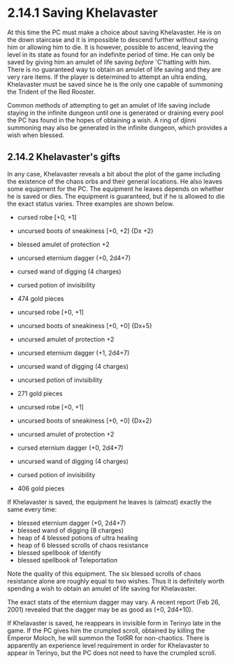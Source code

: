 # 2.14.1 Saving Khelavaster

At this time the PC must make a choice about saving Khelavaster. He is on the down 
staircase and it is impossible to descend further without saving him or allowing him to 
die. It is however, possible to ascend, leaving the level in its state as found for an 
indefinite period of time. He can only be saved by giving him an amulet of life saving 
*before* 'C'hatting with him. There is no guaranteed way to obtain an amulet of life saving 
and they are very rare items. If the player is determined to attempt an ultra ending, 
Khelavaster must be saved since he is the only one capable of summoning the Trident of the 
Red Rooster.

Common methods of attempting to get an amulet of life saving include staying in the 
infinite dungeon until one is generated or draining every pool the PC has found in the 
hopes of obtaining a wish. A ring of djinni summoning may also be generated in the infinite 
dungeon, which provides a wish when blessed.


## 2.14.2 Khelavaster's gifts

In any case, Khelavaster reveals a bit about the plot of the game including the existence 
of the chaos orbs and their general locations. He also leaves some equipment for the PC. 
The equipment he leaves depends on whether he is saved or dies. The equipment is 
guaranteed, but if he is allowed to die the exact status varies. Three examples are shown 
below.

* cursed robe [+0, +1]
* uncursed boots of sneakiness [+0, +2] {Dx +2}
* blessed amulet of protection +2
* uncursed eternium dagger (+0, 2d4+7)
* cursed wand of digging (4 charges)
* cursed potion of invisibility
* 474 gold pieces
 
* uncursed robe [+0, +1]
* uncursed boots of sneakiness [+0, +0] {Dx+5}
* uncursed amulet of protection +2
* uncursed eternium dagger (+1, 2d4+7)
* uncursed wand of digging (4 charges)
* uncursed potion of invisibility
* 271 gold pieces
 
* uncursed robe [+0, +1]
* uncursed boots of sneakiness [+0, +0] {Dx+2}
* uncursed amulet of protection +2
* cursed eternium dagger (+0, 2d4+7)
* uncursed wand of digging (4 charges)
* cursed potion of invisibility
* 406 gold pieces

If Khelavaster is saved, the equipment he leaves is (almost) exactly the same every time:

* blessed eternium dagger (+0, 2d4+7)
* blessed wand of digging (8 charges)
* heap of 4 blessed potions of ultra healing
* heap of 6 blessed scrolls of chaos resistance
* blessed spellbook of Identify
* blessed spellbook of Teleportation

Note the quality of this equipment. The six blessed scrolls of chaos resistance alone are 
roughly equal to two wishes. Thus it is definitely worth spending a wish to obtain an 
amulet of life saving for Khelavaster.

The exact stats of the eternium dagger may vary. A recent report (Feb 26, 2001) revealed 
that the dagger may be as good as (+0, 2d4+10).

If Khelavaster is saved, he reappears in invisible form in Terinyo late in the game. If the 
PC gives him the crumpled scroll, obtained by killing the Emperor Moloch, he will summon 
the TotRR for non-chaotics. There is apparently an experience level requirement in order 
for Khelavaster to appear in Terinyo, but the PC does not need to have the crumpled scroll.
